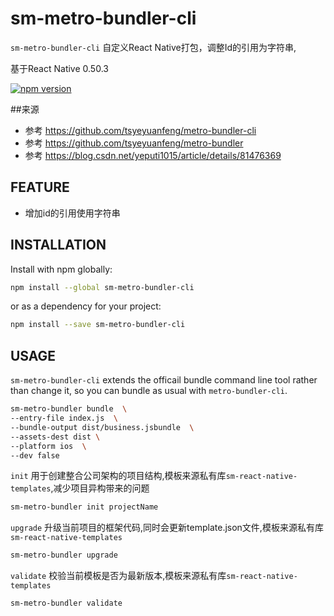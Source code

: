 # sm-metro-bundler-cli
`sm-metro-bundler-cli` 自定义React Native打包，调整Id的引用为字符串,

基于React Native 0.50.3


[![npm version](https://badge.fury.io/js/sm-metro-bundler-cli.svg)](https://badge.fury.io/js/sm-metro-bundler-cli)


##来源

- 参考 https://github.com/tsyeyuanfeng/metro-bundler-cli
- 参考 https://github.com/tsyeyuanfeng/metro-bundler
- 参考 https://blog.csdn.net/yeputi1015/article/details/81476369

## FEATURE
- 增加id的引用使用字符串

## INSTALLATION

Install with npm globally:

```bash
npm install --global sm-metro-bundler-cli
```

or as a dependency for your project:

```bash
npm install --save sm-metro-bundler-cli
```

## USAGE
`sm-metro-bundler-cli` extends the officail bundle command line tool rather than change it, so you can bundle as usual with `metro-bundler-cli`.

```bash
sm-metro-bundler bundle  \
--entry-file index.js  \
--bundle-output dist/business.jsbundle  \
--assets-dest dist \
--platform ios  \
--dev false
```

`init` 用于创建整合公司架构的项目结构,模板来源私有库`sm-react-native-templates`,减少项目异构带来的问题

```bash
sm-metro-bundler init projectName
```


`upgrade` 升级当前项目的框架代码,同时会更新template.json文件,模板来源私有库`sm-react-native-templates`

```bash
sm-metro-bundler upgrade
```


`validate` 校验当前模板是否为最新版本,模板来源私有库`sm-react-native-templates`

```bash
sm-metro-bundler validate
```